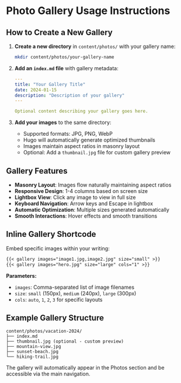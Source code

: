 # Photo Gallery Usage Instructions

## How to Create a New Gallery

1. **Create a new directory** in `content/photos/` with your gallery name:
   ```bash
   mkdir content/photos/your-gallery-name
   ```

2. **Add an `index.md` file** with gallery metadata:
   ```yaml
   ---
   title: "Your Gallery Title"
   date: 2024-01-15
   description: "Description of your gallery"
   ---
   
   Optional content describing your gallery goes here.
   ```

3. **Add your images** to the same directory:
   - Supported formats: JPG, PNG, WebP
   - Hugo will automatically generate optimized thumbnails
   - Images maintain aspect ratios in masonry layout
   - Optional: Add a `thumbnail.jpg` file for custom gallery preview

## Gallery Features

- **Masonry Layout**: Images flow naturally maintaining aspect ratios
- **Responsive Design**: 1-4 columns based on screen size  
- **Lightbox View**: Click any image to view in full size
- **Keyboard Navigation**: Arrow keys and Escape in lightbox
- **Automatic Optimization**: Multiple sizes generated automatically
- **Smooth Interactions**: Hover effects and smooth transitions

## Inline Gallery Shortcode

Embed specific images within your writing:

```markdown
{{< gallery images="image1.jpg,image2.jpg" size="small" >}}
{{< gallery images="hero.jpg" size="large" cols="1" >}}
```

**Parameters:**
- `images`: Comma-separated list of image filenames
- `size`: `small` (150px), `medium` (240px), `large` (300px)
- `cols`: `auto`, `1`, `2`, `3` for specific layouts

## Example Gallery Structure
```
content/photos/vacation-2024/
├── index.md
├── thumbnail.jpg (optional - custom preview)
├── mountain-view.jpg
├── sunset-beach.jpg
└── hiking-trail.jpg
```

The gallery will automatically appear in the Photos section and be accessible via the main navigation.